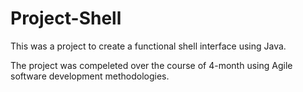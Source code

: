 # Project-Shell

This was a project to create a functional shell interface using Java.

The project was compeleted over the course of 4-month using Agile software development methodologies.
